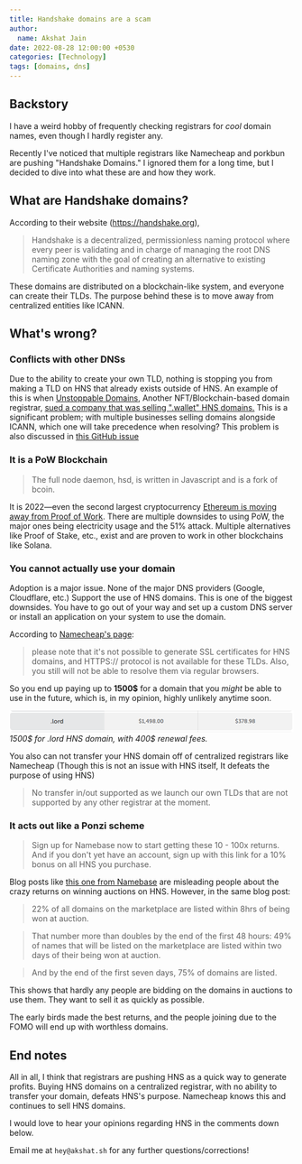 ```yaml
---
title: Handshake domains are a scam
author:
  name: Akshat Jain
date: 2022-08-28 12:00:00 +0530
categories: [Technology]
tags: [domains, dns]
---
```


## Backstory

I have a weird hobby of frequently checking registrars for *cool* domain names, even though I hardly register any.

Recently I've noticed that multiple registrars like Namecheap and porkbun are pushing "Handshake Domains." I ignored them for a long time, but I decided to dive into what these are and how they work.

## What are Handshake domains?

According to their website (<https://handshake.org>),
> Handshake is a decentralized, permissionless naming protocol where every peer is validating and in charge of managing the root DNS naming zone with the goal of creating an alternative to existing Certificate Authorities and naming systems.

These domains are distributed on a blockchain-like system, and everyone can create their TLDs. The purpose behind these is to move away from centralized entities like ICANN.

## What's wrong?

### Conflicts with other DNSs

Due to the ability to create your own TLD, nothing is stopping you from making a TLD on HNS that already exists outside of HNS. An example of this is when [Unstoppable Domains](https://unstoppabledomains.com/), Another NFT/Blockchain-based domain registrar, [sued a company that was selling ".wallet" HNS domains.](https://domainnamewire.com/2022/07/20/update-unstoppable-domains-sues-over-handshake-wallet-domain/)
This is a significant problem; with multiple businesses selling domains alongside ICANN, which one will take precedence when resolving? This problem is also discussed in [this GitHub issue](https://github.com/handshake-org/hs-names/issues/6)

### It is a PoW Blockchain

> The full node daemon, hsd, is written in Javascript and is a fork of bcoin.

It is 2022—even the second largest cryptocurrency [Ethereum is moving away from Proof of Work](https://ethereum.org/en/developers/docs/consensus-mechanisms/pos/). There are multiple downsides to using PoW, the major ones being electricity usage and the 51% attack. Multiple alternatives like Proof of Stake, etc., exist and are proven to work in other blockchains like Solana.

### **You cannot actually use your domain**

Adoption is a major issue. None of the major DNS providers (Google, Cloudflare, etc.) Support the use of HNS domains. This is one of the biggest downsides. You have to go out of your way and set up a custom DNS server or install an application on your system to use the domain.

According to [Namecheap's page](https://www.namecheap.com/support/knowledgebase/article.aspx/10484/2278/namecheap-handshake-tlds/):

> please note that it's not possible to generate SSL certificates for HNS domains, and HTTPS:// protocol is not available for these TLDs. Also, you still will not be able to resolve them via regular browsers.

So you end up paying up to **1500$** for a domain that you *might* be able to use in the future, which is, in my opinion, highly unlikely anytime soon.

![1500$ Domain ".lord"](/assets/img/hnslord.png)
_1500$ for .lord HNS domain, with 400$ renewal fees._

You also can not transfer your HNS domain off of centralized registrars like Namecheap (Though this is not an issue with HNS itself, It defeats the purpose of using HNS)

> No transfer in/out supported as we launch our own TLDs that are not supported by any other registrar at the moment.

### It acts out like a Ponzi scheme

> Sign up for Namebase now to start getting these 10 - 100x returns. And if you don't yet have an account, sign up with this link for a 10% bonus on all HNS you purchase.

Blog posts like [this one from Namebase](https://www.namebase.io/blog/how-to-flip-names-for-100x-returns/) are misleading people about the crazy returns on winning auctions on HNS.
However, in the same blog post:
> 22% of all domains on the marketplace are listed within 8hrs of being won at auction.

>That number more than doubles by the end of the first 48 hours: 49% of names that will be listed on the marketplace are listed within two days of their being won at auction.

>And by the end of the first seven days, 75% of domains are listed.

This shows that hardly any people are bidding on the domains in auctions to use them. They want to sell it as quickly as possible.

The early birds made the best returns, and the people joining due to the FOMO will end up with worthless domains.

## End notes

All in all, I think that registrars are pushing HNS as a quick way to generate profits. Buying HNS domains on a centralized registrar, with no ability to transfer your domain, defeats HNS's purpose. Namecheap knows this and continues to sell HNS domains.

I would love to hear your opinions regarding HNS in the comments down below.

Email me at `hey@akshat.sh` for any further questions/corrections!
